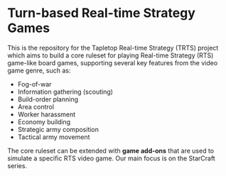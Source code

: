 # Turn-based Real-time Strategy Games

This is the repository for the Tapletop Real-time Strategy (TRTS) project which aims to build a core ruleset for playing Real-time Strategy (RTS) game-like board games, supporting several key features from the video game genre, such as: 

- Fog-of-war
- Information gathering (scouting)
- Build-order planning
- Area control
- Worker harassment
- Economy building
- Strategic army composition
- Tactical army movement

The core ruleset can be extended with **game add-ons** that are used to simulate a specific RTS video game. Our main focus is on the StarCraft series.

